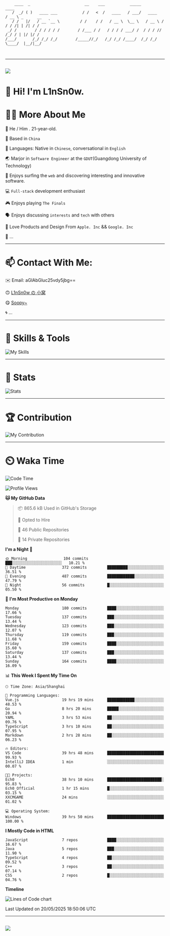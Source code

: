 ```

    ____  _                        __    ___           _____           ____           
   /  _/ ( )   ____ ___           / /   <  /   ____   / ___/   ____   / __ \ _      __
   / /   |/   / __ `__ \         / /    / /   / __ \  \__ \   / __ \ / / / /| | /| / /
 _/ /        / / / / / /        / /___ / /   / / / / ___/ /  / / / // /_/ / | |/ |/ / 
/___/       /_/ /_/ /_/        /_____//_/   /_/ /_/ /____/  /_/ /_/ \____/  |__/|__/  
                                                                                      
                                          

```

---

##
![](https://raw.githubusercontent.com/lin-snow/lin-snow/output/github-contribution-grid-snake-dark.svg)

# 👋 Hi! I'm L1nSn0w.

# 👨‍💻 More About Me

🤠 He / Him . 21-year-old.

🎈 Based in `China`
  
🤔 Languages: Native in `Chinese`, conversational in `English`

🌏 Marjor in `Software Engineer` at the `GDUT`(Guangdong University of Technology)

🛟 Enjoys surfing the `web` and discovering interesting and innovative software.

💻 `Full-stack` development enthusiast

🎮 Enjoys playing `The Finals`

🗣️ Enjoys discussing `interests` and `tech` with others

👾 Love Products and Design From `Apple. Inc` && `Google. Inc`  

🤪 ...

---

# 📫 Contact With Me:

✉️ Email: aGlAbGluc25vdy5jbg==

🙃 [L1nSn0w の 小窝](https://linsnow.cn)

😋 [Soopy~](https://soopy.cn)

🌀 ...

---

# 🔮 Skills & Tools

![My Skills](/assets/skillicons.svg)

---

# 🍟 Stats

![Stats](https://github-profile-trophy.vercel.app/?username=lin-snow&theme=nord&no-frame=true&column=9)

<!-- <div style="text-align: center;">
    <a href="https://github.com/lin-snow">
        <img align="center" src="https://githubstat.linsnow.cn/api/top-langs/?username=lin-snow&layout=donut&langs_count=8" />
    </a>
    <a href="https://github.com/lin-snow">
        <img align="center" src="https://githubstat.linsnow.cn/api?username=lin-snow&count_private=true&show_icons=true&theme=default&show=reviews,discussions_started,discussions_answered,prs_merged,prs_merged_percentage" />
    </a>
</div> -->

---

# 🏆 Contribution

![My Contribution](https://activitygraph.linsnow.cn/graph?username=lin-snow&theme=github-compact&days=30)

---

# ⏲️ Waka Time

<!--START_SECTION:waka-->
![Code Time](http://img.shields.io/badge/Code%20Time-783%20hrs%2013%20mins-blue)

![Profile Views](http://img.shields.io/badge/Profile%20Views-5-blue)

**🐱 My GitHub Data** 

> 📦 865.6 kB Used in GitHub's Storage 
 > 
> 💼 Opted to Hire
 > 
> 📜 46 Public Repositories 
 > 
> 🔑 14 Private Repositories 
 > 
**I'm a Night 🦉** 

```text
🌞 Morning                104 commits         ███░░░░░░░░░░░░░░░░░░░░░░   10.21 % 
🌆 Daytime                372 commits         █████████░░░░░░░░░░░░░░░░   36.51 % 
🌃 Evening                487 commits         ████████████░░░░░░░░░░░░░   47.79 % 
🌙 Night                  56 commits          █░░░░░░░░░░░░░░░░░░░░░░░░   05.50 % 
```
📅 **I'm Most Productive on Monday** 

```text
Monday                   180 commits         ████░░░░░░░░░░░░░░░░░░░░░   17.66 % 
Tuesday                  137 commits         ███░░░░░░░░░░░░░░░░░░░░░░   13.44 % 
Wednesday                123 commits         ███░░░░░░░░░░░░░░░░░░░░░░   12.07 % 
Thursday                 119 commits         ███░░░░░░░░░░░░░░░░░░░░░░   11.68 % 
Friday                   159 commits         ████░░░░░░░░░░░░░░░░░░░░░   15.60 % 
Saturday                 137 commits         ███░░░░░░░░░░░░░░░░░░░░░░   13.44 % 
Sunday                   164 commits         ████░░░░░░░░░░░░░░░░░░░░░   16.09 % 
```


📊 **This Week I Spent My Time On** 

```text
🕑︎ Time Zone: Asia/Shanghai

💬 Programming Languages: 
Vue.js                   19 hrs 19 mins      ████████████░░░░░░░░░░░░░   48.53 % 
Go                       8 hrs 20 mins       █████░░░░░░░░░░░░░░░░░░░░   20.94 % 
YAML                     3 hrs 53 mins       ██░░░░░░░░░░░░░░░░░░░░░░░   09.76 % 
TypeScript               3 hrs 10 mins       ██░░░░░░░░░░░░░░░░░░░░░░░   07.95 % 
Markdown                 2 hrs 28 mins       ██░░░░░░░░░░░░░░░░░░░░░░░   06.23 % 

🔥 Editors: 
VS Code                  39 hrs 48 mins      █████████████████████████   99.93 % 
IntelliJ IDEA            1 min               ░░░░░░░░░░░░░░░░░░░░░░░░░   00.07 % 

🐱‍💻 Projects: 
Ech0                     38 hrs 10 mins      ████████████████████████░   95.83 % 
Ech0_Official            1 hr 15 mins        █░░░░░░░░░░░░░░░░░░░░░░░░   03.15 % 
XXCMGAME                 24 mins             ░░░░░░░░░░░░░░░░░░░░░░░░░   01.02 % 

💻 Operating System: 
Windows                  39 hrs 50 mins      █████████████████████████   100.00 % 
```

**I Mostly Code in HTML** 

```text
JavaScript               7 repos             ████░░░░░░░░░░░░░░░░░░░░░   16.67 % 
Java                     5 repos             ███░░░░░░░░░░░░░░░░░░░░░░   11.90 % 
TypeScript               4 repos             ██░░░░░░░░░░░░░░░░░░░░░░░   09.52 % 
C++                      3 repos             ██░░░░░░░░░░░░░░░░░░░░░░░   07.14 % 
CSS                      2 repos             █░░░░░░░░░░░░░░░░░░░░░░░░   04.76 % 
```



**Timeline**

![Lines of Code chart](https://raw.githubusercontent.com/lin-snow/lin-snow/main/assets/bar_graph.png)


 Last Updated on 20/05/2025 18:50:06 UTC
<!--END_SECTION:waka-->



---
##
![](./profile-3d-contrib/profile-night-rainbow.svg)
